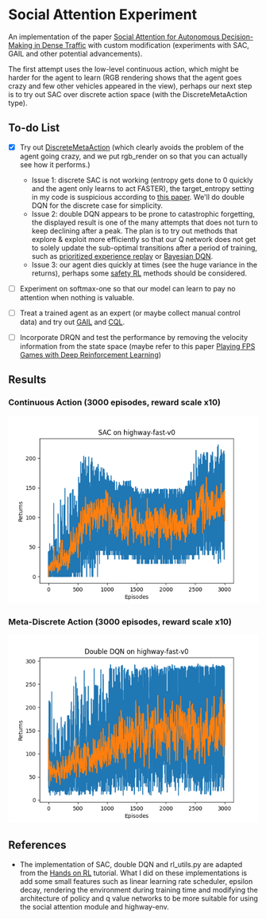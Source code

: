 # Social Attention Experiment

An implementation of the paper [Social Attention for Autonomous Decision-Making in Dense Traffic](https://arxiv.org/pdf/1911.12250.pdf) with custom modification (experiments with SAC, GAIL and other potential advancements).

The first attempt uses the low-level continuous action, which might be harder for the agent to learn (RGB rendering shows that the agent goes crazy and few other vehicles appeared in the view), perhaps our next step is to try out SAC over discrete action space (with the DiscreteMetaAction type).

## To-do List

- [x] Try out [DiscreteMetaAction](http://highway-env.farama.org/actions/#discrete-meta-actions) (which clearly avoids the problem of the agent going crazy, and we put rgb_render on so that you can actually see how it performs.)

    * Issue 1: discrete SAC is not working (entropy gets done to 0 quickly and the agent only learns to act FASTER), the target_entropy setting in my code is suspicious according to [this paper](https://arxiv.org/pdf/2112.02852.pdf). We'll do double DQN for the discrete case for simplicity.
    * Issue 2: double DQN appears to be prone to catastrophic forgetting, the displayed result is one of the many attempts that does not turn to keep declining after a peak. The plan is to try out methods that explore & exploit more efficiently so that our Q network does not get to solely update the sub-optimal transitions after a period of training, such as [prioritized experience replay](https://arxiv.org/pdf/1511.05952.pdf) or [Bayesian DQN](https://arxiv.org/pdf/1802.04412.pdf).
    * Issue 3: our agent dies quickly at times (see the huge variance in the returns), perhaps some [safety RL](https://cdn.openai.com/safexp-short.pdf) methods should be considered.
     
- [ ] Experiment on softmax-one so that our model can learn to pay no attention when nothing is valuable.

- [ ] Treat a trained agent as an expert (or maybe collect manual control data) and try out [GAIL](https://arxiv.org/pdf/1606.03476.pdf) and [CQL](https://arxiv.org/pdf/2006.04779.pdf).

- [ ] Incorporate DRQN and test the performance by removing the velocity information from the state space (maybe refer to this paper [Playing FPS Games with Deep Reinforcement Learning](https://arxiv.org/pdf/1609.05521.pdf))

## Results

### Continuous Action (3000 episodes, reward scale x10)

![image](./result01.png)

### Meta-Discrete Action (3000 episodes, reward scale x10)

![image](./result02.png)

## References

* The implementation of SAC, double DQN and rl_utils.py are adapted from the [Hands on RL](https://github.com/boyu-ai/Hands-on-RL) tutorial. What I did on these implementations is add some small features such as linear learning rate scheduler, epsilon decay, rendering the environment during training time and modifying the architecture of policy and q value networks to be more suitable for using the social attention module and highway-env.

